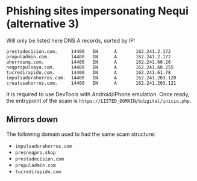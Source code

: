 # Phishing sites impersonating Nequi (alternative 3)

Will only be listed here DNS A records, sorted by IP:

```
prestadecision.com.     14400   IN      A       162.241.2.172
propuladmin.com.        14400   IN      A       162.241.2.172
ahorrosnq.com.          14400   IN      A       162.241.60.20
neqpropulsaya.com.      14400   IN      A       162.241.60.255
tucredirapido.com.      14400   IN      A       162.241.61.78
impulsadorahorros.com.  14400   IN      A       162.241.203.120
creatusahorros.com.     14400   IN      A       162.241.203.121
```

It is required to use DevTools with Android/iPhone emulation. Once ready, the entrypoint of the scam is `https://LISTED_DOMAIN/bdigital/inicio.php`.


## Mirrors down

The following domain used to had the same scam structure:

- `impulsadorahorros.com`
- `presneqpro.shop`
- `prestadecision.com`
- `propuladmin.com`
- `tucredirapido.com`